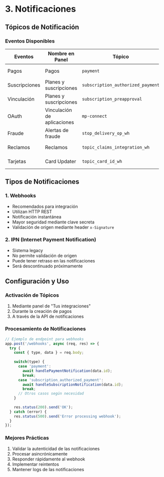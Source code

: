 # 3. Notificaciones

## Tópicos de Notificación

### Eventos Disponibles

| Eventos | Nombre en Panel | Tópico | Productos Asociados |
|---------|----------------|---------|-------------------|
| Pagos | Pagos | `payment` | Checkout API, Pro, Bricks |
| Suscripciones | Planes y suscripciones | `subscription_authorized_payment` | Suscripciones |
| Vinculación | Planes y suscripciones | `subscription_preapproval` | Suscripciones |
| OAuth | Vinculación de aplicaciones | `mp-connect` | Todos con OAuth |
| Fraude | Alertas de fraude | `stop_delivery_op_wh` | Checkout API, PRO |
| Reclamos | Reclamos | `topic_claims_integration_wh` | Todos los productos |
| Tarjetas | Card Updater | `topic_card_id_wh` | Checkout API, Pro, Bricks |

## Tipos de Notificaciones

### 1. Webhooks
- Recomendados para integración
- Utilizan HTTP REST
- Notificación instantánea
- Mayor seguridad mediante clave secreta
- Validación de origen mediante header `x-Signature`

### 2. IPN (Internet Payment Notification)
- Sistema legacy
- No permite validación de origen
- Puede tener retraso en las notificaciones
- Será descontinuado próximamente

## Configuración y Uso

### Activación de Tópicos
1. Mediante panel de "Tus integraciones"
2. Durante la creación de pagos
3. A través de la API de notificaciones

### Procesamiento de Notificaciones
```javascript
// Ejemplo de endpoint para webhooks
app.post('/webhooks', async (req, res) => {
  try {
    const { type, data } = req.body;
    
    switch(type) {
      case 'payment':
        await handlePaymentNotification(data.id);
        break;
      case 'subscription_authorized_payment':
        await handleSubscriptionNotification(data.id);
        break;
      // Otros casos según necesidad
    }
    
    res.status(200).send('OK');
  } catch (error) {
    res.status(500).send('Error processing webhook');
  }
});
```

### Mejores Prácticas
1. Validar la autenticidad de las notificaciones
2. Procesar asincrónicamente
3. Responder rápidamente al webhook
4. Implementar reintentos
5. Mantener logs de las notificaciones